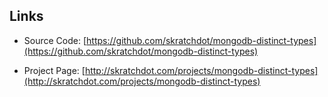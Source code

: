 ## Links ##

- Source Code: [https://github.com/skratchdot/mongodb-distinct-types](https://github.com/skratchdot/mongodb-distinct-types)

- Project Page: [http://skratchdot.com/projects/mongodb-distinct-types](http://skratchdot.com/projects/mongodb-distinct-types)

